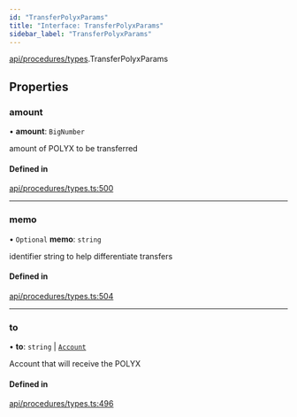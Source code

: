 ```yaml
---
id: "TransferPolyxParams"
title: "Interface: TransferPolyxParams"
sidebar_label: "TransferPolyxParams"
---
```


[api/procedures/types](../../../../../modules/API/Procedures/Types/Types.md).TransferPolyxParams

## Properties

### amount

• **amount**: `BigNumber`

amount of POLYX to be transferred

#### Defined in

[api/procedures/types.ts:500](https://github.com/PolymeshAssociation/polymesh-sdk/blob/daafaa68f/src/api/procedures/types.ts#L500)

___

### memo

• `Optional` **memo**: `string`

identifier string to help differentiate transfers

#### Defined in

[api/procedures/types.ts:504](https://github.com/PolymeshAssociation/polymesh-sdk/blob/daafaa68f/src/api/procedures/types.ts#L504)

___

### to

• **to**: `string` \| [`Account`](../../../../../classes/API/Entities/Account/Account.md)

Account that will receive the POLYX

#### Defined in

[api/procedures/types.ts:496](https://github.com/PolymeshAssociation/polymesh-sdk/blob/daafaa68f/src/api/procedures/types.ts#L496)
